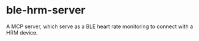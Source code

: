 # ble-hrm-server
A MCP server, which serve as a BLE heart rate monitoring to connect with a HRM device.
